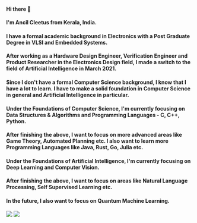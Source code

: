 #### Hi there 👋
#### I'm Ancil Cleetus from Kerala, India.
#### I have a formal academic background in Electronics with a Post Graduate Degree in VLSI and Embedded Systems.
#### After working as a Hardware Design Engineer, Verification Engineer and Product Researcher in the Electronics Design field, I made a switch to the field of Artificial Intelligence in March 2021.
#### Since I don't have a formal Computer Science background, I know that I have a lot to learn. I have to make a solid foundation in Computer Science in general and Artificial Intelligence in particular.
#### Under the Foundations of Computer Science, I'm currently focusing on Data Structures & Algorithms and Programming Languages - C, C++, Python.
#### After finishing the above, I want to focus on more advanced areas like Game Theory, Automated Planning etc. I also want to learn more Programming Languages like Java, Rust, Go, Julia etc.
#### Under the Foundations of Artificial Intelligence, I'm currently focusing on Deep Learning and Computer Vision.
#### After finishing the above, I want to focus on areas like Natural Language Processing, Self Supervised Learning etc.
#### In the future, I also want to focus on Quantum Machine Learning.


<img src="https://github-readme-stats.vercel.app/api?username=ancilcleetus&show_icons=true&theme=dark"/>

<img src="https://github-readme-stats.vercel.app/api/top-langs?username=ancilcleetus&hide=Jupyter Notebook&layout=compact&theme=dark"/>

<!--
**ancilcleetus/ancilcleetus** is a ✨ _special_ ✨ repository because its `README.md` (this file) appears on your GitHub profile.

Here are some ideas to get you started:

- 🔭 I’m currently working on ...
- 🌱 I’m currently learning ...
- 👯 I’m looking to collaborate on ...
- 🤔 I’m looking for help with ...
- 💬 Ask me about ...
- 📫 How to reach me: ...
- 😄 Pronouns: ...
- ⚡ Fun fact: ...
-->

